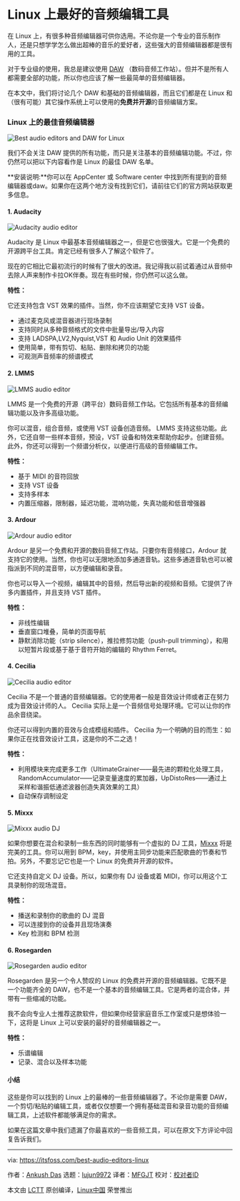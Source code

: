 [#]: collector: (lujun9972)
[#]: translator: (MFGJT)
[#]: reviewer: ( )
[#]: publisher: ( )
[#]: url: ( )
[#]: subject: (Best Audio Editors For Linux)
[#]: via: (https://itsfoss.com/best-audio-editors-linux)
[#]: author: (Ankush Das https://itsfoss.com/author/ankush/)

Linux 上最好的音频编辑工具
======

在 Linux 上，有很多种音频编辑器可供你选用。不论你是一个专业的音乐制作人，还是只想学学怎么做出超棒的音乐的爱好者，这些强大的音频编辑器都是很有用的工具。

对于专业级的使用，我总是建议使用 [DAW][1] （数码音频工作站）。但并不是所有人都需要全部的功能，所以你也应该了解一些最简单的音频编辑器。

在本文中，我们将讨论几个 DAW 和基础的音频编辑器，而且它们都是在 Linux 和（很有可能）其它操作系统上可以使用的**免费并开源**的音频编辑方案。

### Linux 上的最佳音频编辑器

![Best audio editors and DAW for Linux][2]

我们不会关注 DAW 提供的所有功能，而只是关注基本的音频编辑功能。不过，你仍然可以把以下内容看作是 Linux 的最佳 DAW 名单。

**安装说明:**你可以在 AppCenter 或 Software center 中找到所有提到的音频编辑器或daw。如果你在这两个地方没有找到它们，请前往它们的官方网站获取更多信息。

#### 1\. Audacity

![Audacity audio editor][3]

Audacity 是 Linux 中最基本音频编辑器之一，但是它也很强大。它是一个免费的开源跨平台工具。肯定已经有很多人了解这个软件了。

现在的它相比它最初流行的时候有了很大的改进。我记得我以前试着通过从音频中去除人声来制作卡拉OK伴奏。现在有些时候，你仍然可以这么做。

**特性：**

它还支持包含 VST 效果的插件。当然，你不应该期望它支持 VST 设备。

  * 通过麦克风或混音器进行现场录制
  * 支持同时从多种音频格式的文件中批量导出/导入内容
  * 支持 LADSPA,LV2,Nyquist,VST 和 Audio Unit 的效果插件
  * 使用简单，带有剪切、粘贴、删除和拷贝的功能
  * 可观测声音频率的频谱模式



#### 2\. LMMS

![LMMS audio editor][4]

LMMS 是一个免费的开源（跨平台）数码音频工作站。它包括所有基本的音频编辑功能以及许多高级功能。

你可以混音，组合音频，或使用 VST 设备创造音频。 LMMS 支持这些功能。此外，它还自带一些样本音频，预设，VST 设备和特效来帮助你起步。创建音频。此外，你还可以得到一个频谱分析仪，以便进行高级的音频编辑工作。

**特性：**

  * 基于 MIDI 的音符回放
  * 支持 VST 设备
  * 支持多样本
  * 内置压缩器，限制器，延迟功能，混响功能，失真功能和低音增强器



#### 3\. Ardour

![Ardour audio editor][5]

Ardour 是另一个免费和开源的数码音频工作站。只要你有音频接口，Ardour 就支持它的使用。当然，你也可以无限地添加多通道音轨。这些多通道音轨也可以被指派到不同的混音带，以方便编辑和录音。

你也可以导入一个视频，编辑其中的音频，然后导出新的视频和音频。它提供了许多内置插件，并且支持 VST 插件。

**特性：**

  * 非线性编辑
  * 垂直窗口堆叠，简单的页面导航
  * 静默消除功能（strip silence），推拉修剪功能（push-pull trimming），和用以短暂片段或基于基于音符开始的编辑的 Rhythm Ferret。



#### 4\. Cecilia

![Cecilia audio editor][6]

Cecilia 不是一个普通的音频编辑器。它的使用者一般是音效设计师或者正在努力成为音效设计师的人。 Cecilia 实际上是一个音频信号处理环境。它可以让你的作品余音绕梁。

你还可以得到内置的音效与合成模组和插件。 Cecilia 为一个明确的目的而生：如果你正在找音效设计工具，这是你的不二之选！

**特性：**

  * 利用模块来完成更多工作（UltimateGrainer——最先进的颗粒化处理工具，RandomAccumulator——记录变量速度的累加器，UpDistoRes——通过上采样和谐振低通滤波器创造失真效果的工具）
  * 自动保存调制设定



#### 5\. Mixxx

![Mixxx audio DJ][7]

如果你想要在混合和录制一些东西的同时能够有一个虚拟的 DJ 工具，[Mixxx][8] 将是完美的工具。你可以用到 BPM，key，并使用主同步功能来匹配歌曲的节奏和节拍。另外，不要忘记它也是一个 Linux 的免费并开源的软件。

它还支持自定义 DJ 设备。所以，如果你有 DJ 设备或着 MIDI，你可以用这个工具录制你的现场混音。

**特性：**

  * 播送和录制你的歌曲的 DJ 混音
  * 可以连接到你的设备并且现场演奏
  * Key 检测和 BPM 检测



#### 6\. Rosegarden

![Rosegarden audio editor][9]

Rosegarden 是另一个令人赞叹的 Linux 的免费并开源的音频编辑器。它既不是一个功能齐全的 DAW，也不是一个基本的音频编辑工具。它是两者的混合体，并带有一些缩减的功能。

我不会向专业人士推荐这款软件，但如果你经营家庭音乐工作室或只是想体验一下，这将是 Linux 上可以安装的最好的音频编辑器之一。

**特性：**

  * 乐谱编辑
  * 记录、混合以及样本功能



#### 小结

这些是你可以找到的 Linux 上的最棒的一些音频编辑器了。不论你是需要 DAW，一个剪切/粘贴的编辑工具，或者仅仅想要一个拥有基础混音和录音功能的音频编辑工具，上述软件都能够满足你的需求。

如果在这篇文章中我们遗漏了你最喜欢的一些音频工具，可以在原文下方评论中回复告诉我们。


--------------------------------------------------------------------------------

via: https://itsfoss.com/best-audio-editors-linux

作者：[Ankush Das][a]
选题：[lujun9972][b]
译者：[MFGJT](https://github.com/MFGJT)
校对：[校对者ID](https://github.com/校对者ID)

本文由 [LCTT](https://github.com/LCTT/TranslateProject) 原创编译，[Linux中国](https://linux.cn/) 荣誉推出

[a]: https://itsfoss.com/author/ankush/
[b]: https://github.com/lujun9972
[1]: https://en.wikipedia.org/wiki/Digital_audio_workstation
[2]: https://i1.wp.com/itsfoss.com/wp-content/uploads/2019/01/linux-audio-editors-800x450.jpeg?resize=800%2C450&ssl=1
[3]: https://i2.wp.com/itsfoss.com/wp-content/uploads/2019/01/audacity-audio-editor.jpg?fit=800%2C591&ssl=1
[4]: https://i2.wp.com/itsfoss.com/wp-content/uploads/2019/01/lmms-daw.jpg?fit=800%2C472&ssl=1
[5]: https://i2.wp.com/itsfoss.com/wp-content/uploads/2019/01/ardour-audio-editor.jpg?fit=800%2C639&ssl=1
[6]: https://i1.wp.com/itsfoss.com/wp-content/uploads/2019/01/cecilia.jpg?fit=800%2C510&ssl=1
[7]: https://i0.wp.com/itsfoss.com/wp-content/uploads/2019/01/mixxx.jpg?fit=800%2C486&ssl=1
[8]: https://itsfoss.com/dj-mixxx-2/
[9]: https://i2.wp.com/itsfoss.com/wp-content/uploads/2019/01/rosegarden.jpg?fit=800%2C391&ssl=1
[10]: https://i2.wp.com/itsfoss.com/wp-content/uploads/2019/01/linux-audio-editors.jpeg?fit=800%2C450&ssl=1
